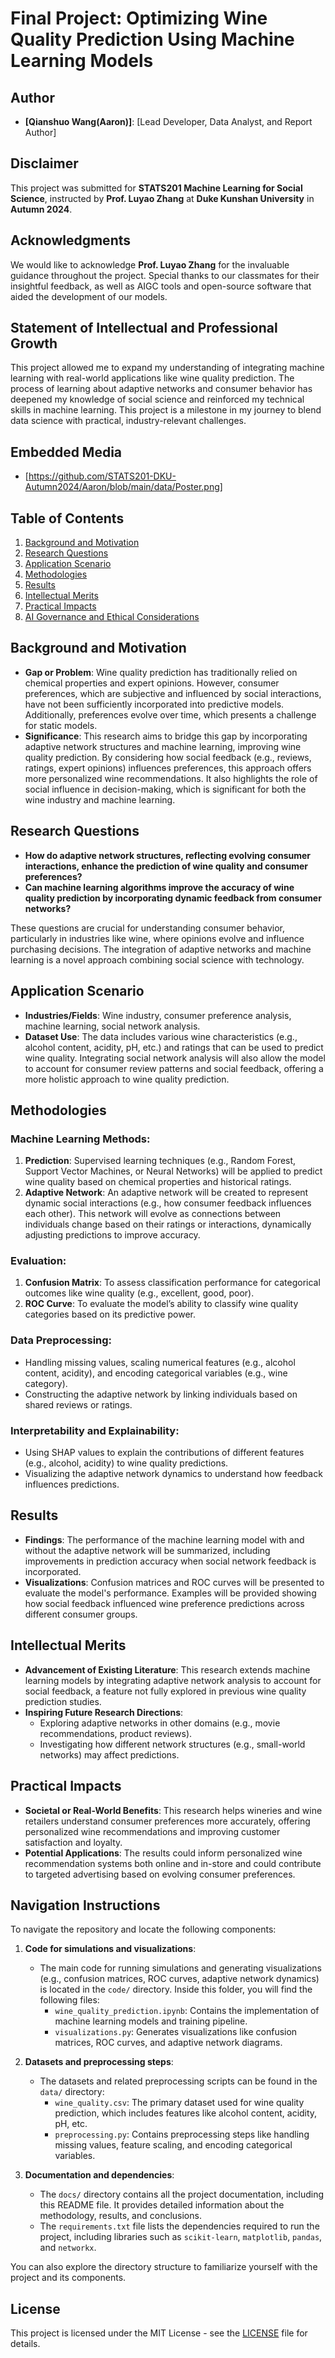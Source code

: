 # Final Project: Optimizing Wine Quality Prediction Using Machine Learning Models

## Author
- **[Qianshuo Wang(Aaron)]**: [Lead Developer, Data Analyst, and Report Author]


## Disclaimer
This project was submitted for **STATS201 Machine Learning for Social Science**, instructed by **Prof. Luyao Zhang** at **Duke Kunshan University** in **Autumn 2024**.

## Acknowledgments
We would like to acknowledge **Prof. Luyao Zhang** for the invaluable guidance throughout the project. Special thanks to our classmates for their insightful feedback, as well as AIGC tools and open-source software that aided the development of our models.
                       
## Statement of Intellectual and Professional Growth
This project allowed me to expand my understanding of integrating machine learning with real-world applications like wine quality prediction. The process of learning about adaptive networks and consumer behavior has deepened my knowledge of social science and reinforced my technical skills in machine learning. This project is a milestone in my journey to blend data science with practical, industry-relevant challenges.

## Embedded Media
- [https://github.com/STATS201-DKU-Autumn2024/Aaron/blob/main/data/Poster.png] 

## Table of Contents
1. [Background and Motivation](#background-and-motivation)
2. [Research Questions](#research-questions)
3. [Application Scenario](#application-scenario)
4. [Methodologies](#methodologies)
5. [Results](#results)
6. [Intellectual Merits](#intellectual-merits)
7. [Practical Impacts](#practical-impacts)
8. [AI Governance and Ethical Considerations](#ai-governance-and-ethical-considerations)

## Background and Motivation
- **Gap or Problem**: Wine quality prediction has traditionally relied on chemical properties and expert opinions. However, consumer preferences, which are subjective and influenced by social interactions, have not been sufficiently incorporated into predictive models. Additionally, preferences evolve over time, which presents a challenge for static models.
- **Significance**: This research aims to bridge this gap by incorporating adaptive network structures and machine learning, improving wine quality prediction. By considering how social feedback (e.g., reviews, ratings, expert opinions) influences preferences, this approach offers more personalized wine recommendations. It also highlights the role of social influence in decision-making, which is significant for both the wine industry and machine learning.

## Research Questions
- **How do adaptive network structures, reflecting evolving consumer interactions, enhance the prediction of wine quality and consumer preferences?**
- **Can machine learning algorithms improve the accuracy of wine quality prediction by incorporating dynamic feedback from consumer networks?**

These questions are crucial for understanding consumer behavior, particularly in industries like wine, where opinions evolve and influence purchasing decisions. The integration of adaptive networks and machine learning is a novel approach combining social science with technology.

## Application Scenario
- **Industries/Fields**: Wine industry, consumer preference analysis, machine learning, social network analysis.
- **Dataset Use**: The data includes various wine characteristics (e.g., alcohol content, acidity, pH, etc.) and ratings that can be used to predict wine quality. Integrating social network analysis will also allow the model to account for consumer review patterns and social feedback, offering a more holistic approach to wine quality prediction.

## Methodologies

### Machine Learning Methods:
1. **Prediction**: Supervised learning techniques (e.g., Random Forest, Support Vector Machines, or Neural Networks) will be applied to predict wine quality based on chemical properties and historical ratings.
2. **Adaptive Network**: An adaptive network will be created to represent dynamic social interactions (e.g., how consumer feedback influences each other). This network will evolve as connections between individuals change based on their ratings or interactions, dynamically adjusting predictions to improve accuracy.

### Evaluation:
1. **Confusion Matrix**: To assess classification performance for categorical outcomes like wine quality (e.g., excellent, good, poor).
2. **ROC Curve**: To evaluate the model’s ability to classify wine quality categories based on its predictive power.

### Data Preprocessing:
- Handling missing values, scaling numerical features (e.g., alcohol content, acidity), and encoding categorical variables (e.g., wine category).
- Constructing the adaptive network by linking individuals based on shared reviews or ratings.

### Interpretability and Explainability:
- Using SHAP values to explain the contributions of different features (e.g., alcohol, acidity) to wine quality predictions.
- Visualizing the adaptive network dynamics to understand how feedback influences predictions.

## Results
- **Findings**: The performance of the machine learning model with and without the adaptive network will be summarized, including improvements in prediction accuracy when social network feedback is incorporated.
- **Visualizations**: Confusion matrices and ROC curves will be presented to evaluate the model's performance. Examples will be provided showing how social feedback influenced wine preference predictions across different consumer groups.

## Intellectual Merits
- **Advancement of Existing Literature**: This research extends machine learning models by integrating adaptive network analysis to account for social feedback, a feature not fully explored in previous wine quality prediction studies.
- **Inspiring Future Research Directions**:
   - Exploring adaptive networks in other domains (e.g., movie recommendations, product reviews).
   - Investigating how different network structures (e.g., small-world networks) may affect predictions.

## Practical Impacts
- **Societal or Real-World Benefits**: This research helps wineries and wine retailers understand consumer preferences more accurately, offering personalized wine recommendations and improving customer satisfaction and loyalty.
- **Potential Applications**: The results could inform personalized wine recommendation systems both online and in-store and could contribute to targeted advertising based on evolving consumer preferences.

## Navigation Instructions

To navigate the repository and locate the following components:

1. **Code for simulations and visualizations**:
   - The main code for running simulations and generating visualizations (e.g., confusion matrices, ROC curves, adaptive network dynamics) is located in the `code/` directory. Inside this folder, you will find the following files:
     - `wine_quality_prediction.ipynb`: Contains the implementation of machine learning models and training pipeline.
     - `visualizations.py`: Generates visualizations like confusion matrices, ROC curves, and adaptive network diagrams.

2. **Datasets and preprocessing steps**:
   - The datasets and related preprocessing scripts can be found in the `data/` directory:
     - `wine_quality.csv`: The primary dataset used for wine quality prediction, which includes features like alcohol content, acidity, pH, etc.
     - `preprocessing.py`: Contains preprocessing steps like handling missing values, feature scaling, and encoding categorical variables.

3. **Documentation and dependencies**:
   - The `docs/` directory contains all the project documentation, including this README file. It provides detailed information about the methodology, results, and conclusions.
   - The `requirements.txt` file lists the dependencies required to run the project, including libraries such as `scikit-learn`, `matplotlib`, `pandas`, and `networkx`.

You can also explore the directory structure to familiarize yourself with the project and its components.

## License
This project is licensed under the MIT License - see the [LICENSE](LICENSE) file for details.
